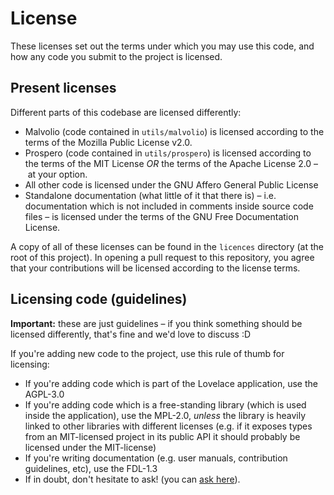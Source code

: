 # License

These licenses set out the terms under which you may use this code, and how any code you submit to
the project is licensed.

## Present licenses

Different parts of this codebase are licensed differently:
- Malvolio (code contained in `utils/malvolio`) is licensed according to the terms of the Mozilla
Public License v2.0.
- Prospero (code contained in `utils/prospero`) is licensed according to the terms of the MIT
License *OR* the terms of the Apache License 2.0 – at your option.
- All other code is licensed under the GNU Affero General Public License
- Standalone documentation (what little of it that there is) – i.e. documentation which is not
included in comments inside source code files – is licensed under the terms of the GNU Free
Documentation License.

A copy of all of these licenses can be found in the `licences` directory (at the root of this
project). In opening a pull request to this repository, you agree that your contributions will be
licensed according to the license terms.

## Licensing code (guidelines)

**Important:** these are just guidelines – if you think something should be licensed differently,
that's fine and we'd love to discuss :D

If you're adding new code to the project, use this rule of thumb for licensing:
* If you're adding code which is part of the Lovelace application, use the AGPL-3.0
* If you're adding code which is a free-standing library (which is used inside the application),
use the MPL-2.0, *unless* the library is heavily linked to other libraries with different licenses
(e.g. if it exposes types from an MIT-licensed project in its public API it should probably be
licensed under the MIT-license)
* If you're writing documentation (e.g. user manuals, contribution guidelines, etc), use the FDL-1.3
* If in doubt, don't hesitate to ask! (you can
[ask here](https://github.com/lovelace-ed/lovelace/discussions)).
